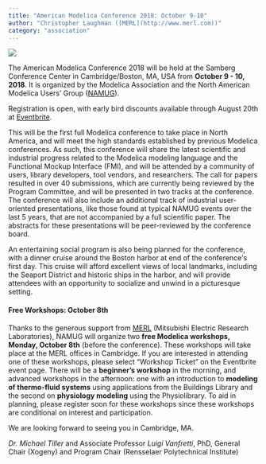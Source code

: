 ```yaml
---
title: "American Modelica Conference 2018: October 9-10"
author: "Christopher Laughman ([MERL](http://www.merl.com))"
category: "association"
---
```


![](https://img.evbuc.com/https%3A%2F%2Fcdn.evbuc.com%2Fimages%2F36908542%2F232427334571%2F1%2Foriginal.jpg?w=800&rect=0%2C149%2C1486%2C743&s=11377e10a546a2aeb2884502bfaba381)

The American Modelica Conference 2018 will be held at the Samberg Conference Center in Cambridge/Boston, MA, USA from **October 9 - 10, 2018**. It is organized by the Modelica Association and the North American Modelica Users’ Group ([NAMUG](http://na.modelica-users.org/)).

Registration is open, with early bird discounts available through August 20th at [Eventbrite](https://www.eventbrite.com/e/the-american-modelica-conference-2018-tickets-39188362447).

This will be the first full Modelica conference to take place in North America, and will meet the high standards established by previous Modelica conferences. As such, this conference will share the latest scientific and industrial progress related to the Modelica modeling language and the Functional Mockup Interface (FMI), and will be attended by a community of users, library developers, tool vendors, and researchers.  The call for papers resulted in over 40 submissions, which are currently being reviewed by the Program Committee, and will be presented in two tracks at the conference. The conference will also include an additional track of industrial user-oriented presentations, like those found at typical NAMUG events over the last 5 years, that are not accompanied by a full scientific paper. The abstracts for these presentations will be peer-reviewed by the conference board.

An entertaining social program is also being planned for the conference, with a dinner cruise around the Boston harbor at end of the conference's first day.  This cruise will afford excellent views of local landmarks, including the Seaport District and historic ships in the harbor, and will provide attendees with an opportunity to socialize and unwind in a picturesque setting.

#### Free Workshops: October 8th

Thanks to the generous support from [MERL](http://www.merl.com/) (Mitsubishi Electric Research Laboratories), NAMUG will organize two **free Modelica workshops, Monday, October 8th** (before the conference). These workshops will take place at the MERL offices in Cambridge. If you are interested in attending one of these workshops, please select “Workshop Ticket” on the Eventbrite event page. There will be a **beginner’s workshop** in the morning, and advanced workshops in the afternoon: one with an introduction to **modeling of thermo-fluid systems** using applications from the Buildings Library and the second on **physiology modeling** using the Physiolibrary. To aid in planning, please register soon for these workshops since these workshops are conditional on interest and participation.

We are looking forward to seeing you in Cambridge, MA.

*Dr. Michael Tiller* and Associate Professor *Luigi Vanfretti*, PhD, General Chair (Xogeny) and Program Chair (Rensselaer Polytechnical Institute)
